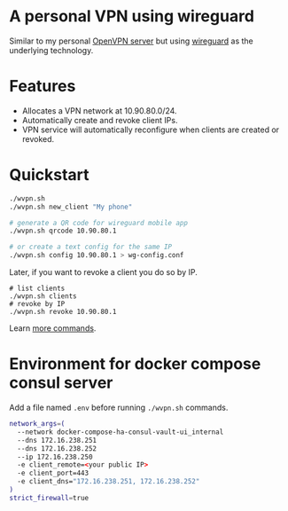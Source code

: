 # A personal VPN using wireguard

Similar to my personal [OpenVPN server][openvpn] but using [wireguard][wg] as the
underlying technology.

# Features

- Allocates a VPN network at 10.90.80.0/24.
- Automatically create and revoke client IPs.
- VPN service will automatically reconfigure when clients are created or
  revoked.

# Quickstart

```bash
./wvpn.sh
./wvpn.sh new_client "My phone"

# generate a QR code for wireguard mobile app
./wvpn.sh qrcode 10.90.80.1

# or create a text config for the same IP
./wvpn.sh config 10.90.80.1 > wg-config.conf
```

Later, if you want to revoke a client you do so by IP.

    # list clients
    ./wvpn.sh clients
    # revoke by IP
    ./wvpn.sh revoke 10.90.80.1

Learn [more commands](docs/help.md).

# Environment for docker compose consul server

Add a file named `.env` before running `./wvpn.sh` commands.

```bash
network_args=(
  --network docker-compose-ha-consul-vault-ui_internal
  --dns 172.16.238.251
  --dns 172.16.238.252
  --ip 172.16.238.250
  -e client_remote=<your public IP>
  -e client_port=443
  -e client_dns="172.16.238.251, 172.16.238.252"
)
strict_firewall=true
```

[openvpn]: https://github.com/samrocketman/docker-openvpn
[wg]: https://www.wireguard.com
